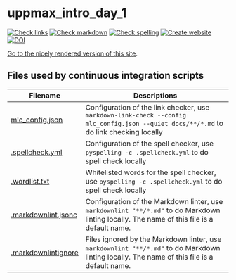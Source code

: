 # uppmax_intro_day_1

<!-- markdownlint-disable MD013 --><!-- Badges cannot be split up over lines, hence will break 80 characters per line -->

[![Check links](https://github.com/UPPMAX/uppmax_intro_day_1/actions/workflows/check_links.yaml/badge.svg?branch=main)](https://github.com/UPPMAX/uppmax_intro_day_1/actions/workflows/check_links.yaml)
[![Check markdown](https://github.com/UPPMAX/uppmax_intro_day_1/actions/workflows/check_markdown.yaml/badge.svg?branch=main)](https://github.com/UPPMAX/uppmax_intro_day_1/actions/workflows/check_markdown.yaml)
[![Check spelling](https://github.com/UPPMAX/uppmax_intro_day_1/actions/workflows/check_spelling.yaml/badge.svg?branch=main)](https://github.com/UPPMAX/uppmax_intro_day_1/actions/workflows/check_spelling.yaml)
[![Create website](https://github.com/UPPMAX/uppmax_intro_day_1/actions/workflows/create_website.yaml/badge.svg?branch=main)](https://github.com/UPPMAX/uppmax_intro_day_1/actions/workflows/create_website.yaml)
[![DOI](https://zenodo.org/badge/808091302.svg)](https://doi.org/10.5281/zenodo.14645146)

<!-- markdownlint-enable MD013 -->

[Go to the nicely rendered version of this site](https://uppmax.github.io/uppmax_intro_day_1/).

## Files used by continuous integration scripts

<!-- markdownlint-disable MD013 --><!-- Tables cannot be split up over lines, hence will break 80 characters per line -->

| Filename                                   | Descriptions                                                                                                                                |
| ------------------------------------------ | ------------------------------------------------------------------------------------------------------------------------------------------- |
| [mlc_config.json](mlc_config.json)         | Configuration of the link checker, use `markdown-link-check --config mlc_config.json --quiet docs/**/*.md` to do link checking locally      |
| [.spellcheck.yml](.spellcheck.yml)         | Configuration of the spell checker, use `pyspelling -c .spellcheck.yml` to do spell check locally                                            |
| [.wordlist.txt](.wordlist.txt)             | Whitelisted words for the spell checker, use `pyspelling -c .spellcheck.yml` to do spell check locally                                       |
| [.markdownlint.jsonc](.markdownlint.jsonc) | Configuration of the Markdown linter, use `markdownlint "**/*.md"` to do Markdown linting locally. The name of this file is a default name. |
| [.markdownlintignore](.markdownlintignore) | Files ignored by the Markdown linter, use `markdownlint "**/*.md"` to do Markdown linting locally. The name of this file is a default name. |

<!-- markdownlint-enable MD013 -->
